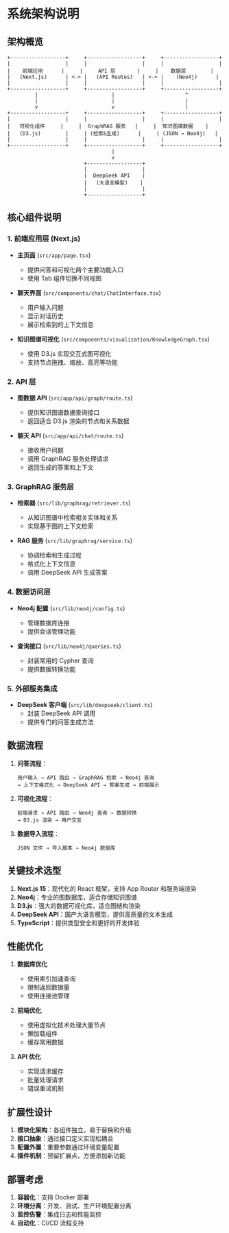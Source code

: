 # 系统架构说明

## 架构概览

```
+------------------+     +------------------+     +------------------+
|                  |     |                  |     |                  |
|    前端应用      |     |     API 层       |     |    数据层        |
|   (Next.js)      | <-> |   (API Routes)   | <-> |    (Neo4j)      |
|                  |     |                  |     |                  |
+------------------+     +------------------+     +------------------+
         |                        |                       ^
         |                        |                       |
         v                        v                       |
+------------------+     +------------------+     +------------------+
|                  |     |                  |     |                  |
|   可视化组件     |     |  GraphRAG 服务   |     |  知识图谱数据    |
|   (D3.js)        |     | (检索&生成)      |     | (JSON → Neo4j)   |
|                  |     |                  |     |                  |
+------------------+     +------------------+     +------------------+
                                  |
                                  v
                         +------------------+
                         |                  |
                         |  DeepSeek API    |
                         |   (大语言模型)    |
                         |                  |
                         +------------------+
```

## 核心组件说明

### 1. 前端应用层 (Next.js)

- **主页面** (`src/app/page.tsx`)
  - 提供问答和可视化两个主要功能入口
  - 使用 Tab 组件切换不同视图

- **聊天界面** (`src/components/chat/ChatInterface.tsx`)
  - 用户输入问题
  - 显示对话历史
  - 展示检索到的上下文信息

- **知识图谱可视化** (`src/components/visualization/KnowledgeGraph.tsx`)
  - 使用 D3.js 实现交互式图可视化
  - 支持节点拖拽、缩放、高亮等功能

### 2. API 层

- **图数据 API** (`src/app/api/graph/route.ts`)
  - 提供知识图谱数据查询接口
  - 返回适合 D3.js 渲染的节点和关系数据

- **聊天 API** (`src/app/api/chat/route.ts`)
  - 接收用户问题
  - 调用 GraphRAG 服务处理请求
  - 返回生成的答案和上下文

### 3. GraphRAG 服务层

- **检索器** (`src/lib/graphrag/retriever.ts`)
  - 从知识图谱中检索相关实体和关系
  - 实现基于图的上下文检索

- **RAG 服务** (`src/lib/graphrag/service.ts`)
  - 协调检索和生成过程
  - 格式化上下文信息
  - 调用 DeepSeek API 生成答案

### 4. 数据访问层

- **Neo4j 配置** (`src/lib/neo4j/config.ts`)
  - 管理数据库连接
  - 提供会话管理功能

- **查询接口** (`src/lib/neo4j/queries.ts`)
  - 封装常用的 Cypher 查询
  - 提供数据转换功能

### 5. 外部服务集成

- **DeepSeek 客户端** (`src/lib/deepseek/client.ts`)
  - 封装 DeepSeek API 调用
  - 提供专门的问答生成方法

## 数据流程

1. **问答流程**：
   ```
   用户输入 → API 路由 → GraphRAG 检索 → Neo4j 查询 
   → 上下文格式化 → DeepSeek API → 答案生成 → 前端展示
   ```

2. **可视化流程**：
   ```
   前端请求 → API 路由 → Neo4j 查询 → 数据转换 
   → D3.js 渲染 → 用户交互
   ```

3. **数据导入流程**：
   ```
   JSON 文件 → 导入脚本 → Neo4j 数据库
   ```

## 关键技术选型

1. **Next.js 15**：现代化的 React 框架，支持 App Router 和服务端渲染
2. **Neo4j**：专业的图数据库，适合存储知识图谱
3. **D3.js**：强大的数据可视化库，适合图结构渲染
4. **DeepSeek API**：国产大语言模型，提供高质量的文本生成
5. **TypeScript**：提供类型安全和更好的开发体验

## 性能优化

1. **数据库优化**
   - 使用索引加速查询
   - 限制返回数据量
   - 使用连接池管理

2. **前端优化**
   - 使用虚拟化技术处理大量节点
   - 懒加载组件
   - 缓存常用数据

3. **API 优化**
   - 实现请求缓存
   - 批量处理请求
   - 错误重试机制

## 扩展性设计

1. **模块化架构**：各组件独立，易于替换和升级
2. **接口抽象**：通过接口定义实现松耦合
3. **配置外置**：重要参数通过环境变量配置
4. **插件机制**：预留扩展点，方便添加新功能

## 部署考虑

1. **容器化**：支持 Docker 部署
2. **环境分离**：开发、测试、生产环境配置分离
3. **监控告警**：集成日志和性能监控
4. **自动化**：CI/CD 流程支持
